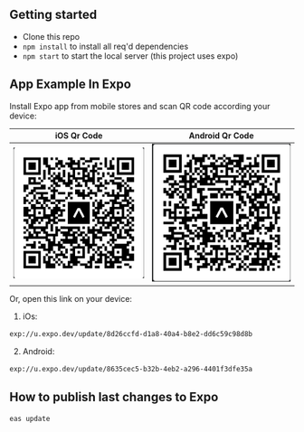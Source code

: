 ## Getting started

- Clone this repo
- `npm install` to install all req'd dependencies
- `npm start` to start the local server (this project uses expo)

## App Example In Expo

Install Expo app from mobile stores and scan QR code according your device:

iOS Qr Code             |  Android Qr Code
:-------------------------:|:-------------------------:
![](./assets/ios-qr.png)  |  ![](./assets/android-qr.png)

Or, open this link on your device:

1. iOs:
  ```sh
  exp://u.expo.dev/update/8d26ccfd-d1a8-40a4-b8e2-dd6c59c98d8b
  ```

2. Android:
  ```sh
  exp://u.expo.dev/update/8635cec5-b32b-4eb2-a296-4401f3dfe35a
  ```

## How to publish last changes to Expo

```sh
eas update
```